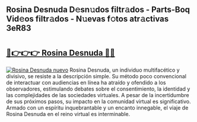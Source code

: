 ## Rosina Desnuda D𝚎sn𝚞dos filtr𝚊dos - Parts-Boq Vid𝚎os filtr𝚊dos - N𝚞evas f𝚘tos atr𝚊ctivas 3eR83

# <h2><a href="http://mb2w0c.tromn.icu/?c=Rosina+Desnuda">🔗👉👉👉 Rosina Desnuda 🔗🔗</a></h2>

[![Rosina Desnuda nuevo](https://i.imgur.com/pEAQMta.gif)](http://mb2w0c.tromn.icu/?c=Rosina+Desnuda)
Rosina Desnuda, un individuo multifacético y divisivo, se resiste a la descripción simple. Su método poco convencional de interactuar con audiencias en línea ha atraído y ofendido a los observadores, estimulando debates sobre el consentimiento, la identidad y las complejidades de las sociedades virtuales. A pesar de la incertidumbre de sus próximos pasos, su impacto en la comunidad virtual es significativo. Armado con un espíritu inquebrantable y un encanto innegable, el viaje de Rosina Desnuda en el reino virtual es interminable.
